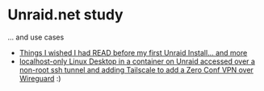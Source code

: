 # Unraid.net study
... and use cases 

- [Things I wished I had READ before my first Unraid Install... and more](Unraid_Setup.md)
- [localhost-only Linux Desktop in a container on Unraid accessed over a non-root ssh tunnel and adding Tailscale to add a Zero Conf VPN over Wireguard](rdesktop-JD-ssh-Tailscale.md) :)
